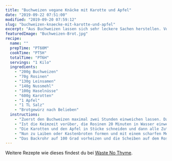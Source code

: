```yaml
---
title: "Buchweizen vegane Knäcke mit Karotte und Apfel"
date: "2019-09-22 07:51:00"
modified: "2019-09-20 07:59:12"
slug: "buchweizen-knaecke-mit-karotte-und-apfel"
excerpt: "Aus Buchweizen lassen sich sehr leckere Sachen herstellen. Vor allem, wenn du den Buchweizen aktivierst, sprich keimen lässt, kannst du ihn wunderbar roh weiterverarbeiten. Zum Beispiel zu diesem lecker Knäcke Brot. "
featuredImage: "Buchweizen-Brot.jpg"
recipe:
  name: ""
  prepTime: "PT60M"
  cookTime: "PT5H"
  totalTime: "PT6H"
  servings: "1 Kilo"
  ingredients:
    - "200g Buchweizen"
    - "70g Rosinen"
    - "130g Leinsamen"
    - "140g Nussmehl"
    - "100g Haselnüsse"
    - "600g Karotten"
    - "1 Apfel"
    - "1 TL Salz"
    - "Brotgewürz nach Belieben"
  instructions:
    - "Zuerst den Buchweizen maximal zwei Stunden einweichen lassen. Danach bis zu 2 Tagen keimen."
    - "Ist die Keimzeit vorüber, die Rosinen 20 Minuten in Wasser einweichen. Den Leinsamen und die Haselnüsse in einem Mixer zu Mehl mahlen."
    - "Die Karotten und den Apfel in Stücke schneiden und dann alle Zutaten zu einem Teig verkneten. Das klappt am besten mit deinen Händen."
    - "Nun zu Laiben oder Kastenbroten formen und mit einem scharfen Messer in etwa 1 cm dicke Scheiben schneiden."
    - "Das Backrohr auf 100 Grad vorheizen und die Scheiben auf dem Rost darin trocken backen. Das dauert in der Regen 3-4 Stunden. Zwischendurch immer mal wieder checken, ob es schon knusprig ist."
---
```


Weitere Rezepte wie dieses findest du bei [Waste No Thyme](https://wastenothyme.com).